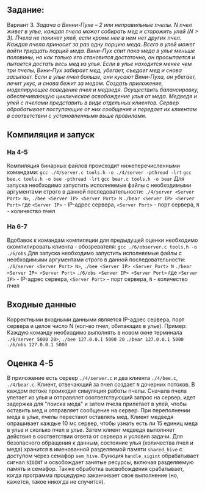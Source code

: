## Задание:
Вариант 3. 
*Задача о Винни-Пухе – 2 или неправильные пчелы. N пчел живет в улье, каждая пчела может собирать мед и сторожить улей (N > 3). Пчела не покинет улей, если кроме нее в нем нет других пчел. Каждая пчела приносит за раз одну порцию меда. Всего в улей может войти тридцать порций меда. Вини-Пух спит пока меда в улье меньше половины, но как только его становится достаточно, он просыпается и пытается достать весь мед из улья. Если в улье находится менее чем три пчелы, Вини-Пух забирает мед, убегает, съедает мед и снова засыпает. Если в улье пчел больше, они кусают Вини-Пуха, он убегает, лечит укус, и снова бежит за медом. Создать приложение, моделирующее поведение пчел и медведя. Осуществить балансировку, обеспечивающую циклическое освобождение улья от меда. Медведя и улей с пчелами представить в виде отдельных клиентов. Сервер обрабатывает поступающие от них сообщения и передает их клиентам в соответствии с установленными выше правилами.*

## Компиляция и запуск
### На 4-5
Компиляция бинарных файлов происходит нижеперечисленными командами:
`gcc ./4/server.c tools.h -o ./4/server -pthread -lrt`
`gcc bee.c tools.h -o bee -pthread -lrt`
`gcc bear.c tools.h -o bear`
Для запуска необходимо запустить исполняемые файлы с необходимыми аргументами строго в данной последовательности:
`./4/server <Server Port> N>`, 
`./bee <Server IP> <Server Port> N`
`./bear <Server IP> <Server Port>`
где `<Server IP>` - IP-адрес сервера, `<Server Port>` - порт сервера, `N` - количество пчел

### На 6-7
Вдобавок к командам компиляции для предыдущей оценки необходимо скомпилировать клиента - обозревателя: 
`gcc ./6/observer.c tools.h -o ./6/obs`
Для запуска необходимо запустить исполняемые файлы с необходимыми аргументами строго в данной последовательности:
`./6/server <Server Port> N>`, 
`./bee <Server IP> <Server Port> N`
`./bear <Server IP> <Server Port>`
`./6/obs <Server IP> <Server Port>`
где `<Server IP>` - IP-адрес сервера, `<Server Port>` - порт сервера, `N` - количество пчел

## Входные данные
Корректными входными данными является IP-адрес сервера, порт сервера и целое число N (кол-во пчел, обитающих в улье). Пример:
Каждую команду необходимо выполнять в новом окне терминала
`./6/server 5000 20>`, 
`./bee 127.0.0.1 5000 20`
`./bear 127.0.0.1 5000`
`./6/obs 127.0.0.1 5000`

## Оценка 4-5
В приложение есть сервер `./4/server.c` и два клиента `./4/bee.c`, `./4/bear.c`. Клиент, отвечающий за пчел создает `N` дочерних потоков. В каждом потоке проиходит симуляция работы пчелы. Сначала пчела улетает из улья и отправялет соответствующий запрос на сервер, идет задержка для "поиска меда" и затем пчела прилетает в улей, чтобы оставить мед и отправляет сообщение на сервер. При переполнении меда в улье, пчелы перестают оставлять мед. Клиент медведя опрашивает каждые 10 мс сервер, чтобы узнать есть ли 15 единиц меда в улье и сколько пчел в улье. Затем клиент медведя выполняет действия в соответствии ответа от сервера и условия задачи. Для безопасного обращения к данным, состояние улья (количества пчел и меда) хранится в именованной разделяемой памяти `shared_hive` с доступом через семафор `sem_hive`.
Функция `handle_sigint` обрабатывает сигнал `SIGINT` и освобождает занятые ресурсы, включая разделяемую память и семафор. Также обработка высвобождения срабатывает, когда программа процедурно заканчивает свое выполнение (но, кажется, такое никогда не случится).

